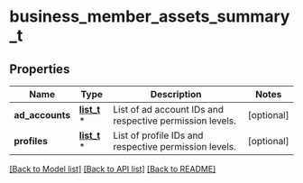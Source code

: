# business_member_assets_summary_t

## Properties
Name | Type | Description | Notes
------------ | ------------- | ------------- | -------------
**ad_accounts** | [**list_t**](business_member_assets_summary_ad_accounts_inner.md) \* | List of ad account IDs and respective permission levels. | [optional] 
**profiles** | [**list_t**](business_member_assets_summary_profiles_inner.md) \* | List of profile IDs and respective permission levels. | [optional] 

[[Back to Model list]](../README.md#documentation-for-models) [[Back to API list]](../README.md#documentation-for-api-endpoints) [[Back to README]](../README.md)


